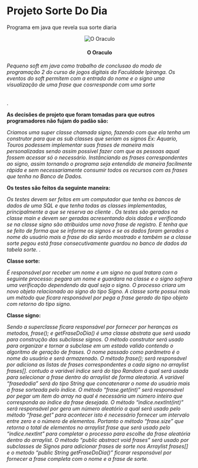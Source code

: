 # Projeto Sorte Do Dia
Programa em java que revela sua sorte diaria
<center>
<img alt="O Oraculo" src="http://torcidabicolor.com.br/wp-content/uploads/2015/03/logo-oraculo.png"></img>
<h4>O Oraculo</h4>
</center>

<h6>Pequeno soft em java como trabalho de conclusao do modo de programação 2 do curso de jogos digitais da Faculdade Ipiranga.
Os eventos do soft permitem com a entrada do nome e o signo uma visualização de uma frase que cosrresponde com uma sorte </h6>.

<b>As decisões de projeto que foram tomadas para que outros programadores não fujam do padão são:</b>

<i>Criamos uma super classe chamada signo, fazendo com que ela tenha um construtor para que as sub classes que seriam os signos Ex: Aquario, Touros podessem implementar suas frases de maneira mais personalizadas sendo assim possível fazer com que as pessoas aqual  fossem acessar só o necessário. Instânciando as frases correspondentes ao signo, assim tornando o programa seja entendido de maneira facilmente  rápida e sem necessariamente consumir todos os recursos com as frases que tenha no Banco de Dados. </i>

<b>Os testes são feitos da seguinte maneira: </b>

<i>Os testes devem ser feitos em um computador que tenha os bancos de dados de uma  SQL e que tenha todas as classes implementadas, principalmente a que se reserva ao cliente . Os testes são gerados na classe main e devem ser geradas acresentando dois dados e verificando se na classe signo são atribuidos uma nova frase de registro. E tenha que se feito de forma que se informe os signos e se os dados foram gerados o nome do usuário mais a frase do dia serão mostrado e também se a classe sorte pegou está frase consecutivamente guardou no banco de dados da tabela sorte. </i>.

<b>Classe sorte:  </b>

<i>É responsável por receber um nome e um signo no qual tratara com o seguinte processo: pegara um nome e guardara na classe e o signo sofrera uma verificação dependendo da qual seja o signo. O processo criara um novo objeto relacionado ao signo do tipo Signo. A classe sorte possui mais um método que ficara responsável por pega a frase gerado do tipo objeto com retorno do tipo signo. </i>

<b>Classe signo: </b>

<i>Sendo a superclasse ficara responsável por fornecer por heranças os metodos, frase(); e getFraseDoDia() é uma classe abstrata que será usada para construção das subclasse signos. O método construtor será usado para organizar e tornar a subclase em um estado valido contendo o algoritmo de geração de frases. O nome passado como parâmetro é o nome do usuário e será armazenado. O método frase(); será responsável por adiciona as listas de frases correspondentes a cada signo no arraylist frases[]. contudo a variável índice será do tipo Random á qual será usada para selecionar a frase dentro do arraylist de forma aleatoria. A variável “frasedodia” será do tipo String que concatenarar o nome do usuário mais a frase sorteada pelo índice. O método “frase.get(int)” será responsável por pegar um item do array na qual é necessária um número inteiro que corresponda ao índice da frase desejada. O método “indice.nextInt(int)” será responsável por gera um número aleatório a qual será usado pelo método “frase.get” para acontecer isto é necessário fornecer um intervalo entre zero e o número de elementos. Portanto o método “frase.size” que retorna o total de elementos no arraylist frase que será usado pelo “indice.nextInt” para completar o processo para escolhe da frase aleatória dentro do arraylist. O método “public abstract void frases” será usado por subclasses de Signos para adicionar frases de sorte nos Arraylist frases[] e o metodo “public String getFraseDoDia()” ficarar responsável por fornecer a frase completa com o nome e a frase de sorte.</i>

